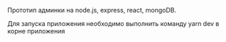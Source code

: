 Прототип админки на node.js, express, react, mongoDB.

Для запуска приложения необходимо выполнить команду yarn dev в корне приложения